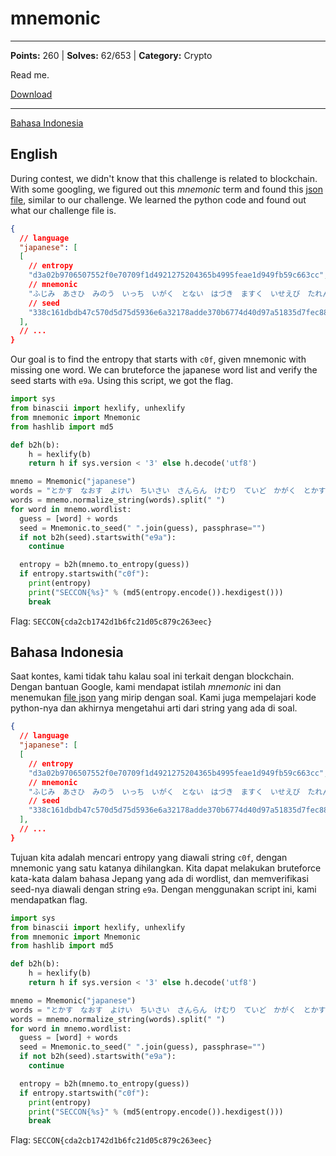 # mnemonic
---
**Points:** 260 | **Solves:** 62/653 | **Category:** Crypto

Read me.

[Download](mnemonic.txt)

---

[Bahasa Indonesia](#bahasa-indonesia)

## English
During contest, we didn't know that this challenge is related to blockchain. With some googling, we figured out this *mnemonic* term and found this [json file](https://github.com/trezor/python-mnemonic/blob/master/vectors.json), similar to our challenge. We learned the python code and found out what our challenge file is.

```json
{
  // language
  "japanese": [
  [
    // entropy
    "d3a02b9706507552f0e70709f1d4921275204365b4995feae1d949fb59c663cc",
    // mnemonic
    "ふじみ　あさひ　みのう　いっち　いがく　とない　はづき　ますく　いせえび　たれんと　おとしもの　おどろかす　ことし　おくりがな　ちょうし　ちきゅう　さんきゃく　こんとん　せつだん　ちしき　ぬいくぎ　まんなか　たんい　そっと",
    // seed
    "338c161dbdb47c570d5d75d5936e6a32178adde370b6774d40d97a51835d7fec88f859e0a6660891fc7758d451d744d5d3b1a1ebd1123e41d62d5a1550156b1f"
  ],
  // ...
}
```

Our goal is to find the entropy that starts with `c0f`, given mnemonic with missing one word. We can bruteforce the japanese word list and verify the seed starts with `e9a`. Using this script, we got the flag.

```python
import sys
from binascii import hexlify, unhexlify
from mnemonic import Mnemonic
from hashlib import md5

def b2h(b):
    h = hexlify(b)
    return h if sys.version < '3' else h.decode('utf8')

mnemo = Mnemonic("japanese")
words = "とかす　なおす　よけい　ちいさい　さんらん　けむり　ていど　かがく　とかす　そあく　きあい　ぶどう　こうどう　ねみみ　にあう　ねんぐ　ひねる　おまいり　いちじ　ぎゅうにく　みりょく　ろしゅつ　あつめる"
words = mnemo.normalize_string(words).split(" ")
for word in mnemo.wordlist:
  guess = [word] + words
  seed = Mnemonic.to_seed(" ".join(guess), passphrase="")
  if not b2h(seed).startswith("e9a"):
    continue

  entropy = b2h(mnemo.to_entropy(guess))
  if entropy.startswith("c0f"):
    print(entropy)
    print("SECCON{%s}" % (md5(entropy.encode()).hexdigest()))
    break
```

Flag: `SECCON{cda2cb1742d1b6fc21d05c879c263eec}`

## Bahasa Indonesia
Saat kontes, kami tidak tahu kalau soal ini terkait dengan blockchain. Dengan bantuan Google, kami mendapat istilah *mnemonic* ini dan menemukan [file json](https://github.com/trezor/python-mnemonic/blob/master/vectors.json) yang mirip dengan soal. Kami juga mempelajari kode python-nya dan akhirnya mengetahui arti dari string yang ada di soal.

```json
{
  // language
  "japanese": [
  [
    // entropy
    "d3a02b9706507552f0e70709f1d4921275204365b4995feae1d949fb59c663cc",
    // mnemonic
    "ふじみ　あさひ　みのう　いっち　いがく　とない　はづき　ますく　いせえび　たれんと　おとしもの　おどろかす　ことし　おくりがな　ちょうし　ちきゅう　さんきゃく　こんとん　せつだん　ちしき　ぬいくぎ　まんなか　たんい　そっと",
    // seed
    "338c161dbdb47c570d5d75d5936e6a32178adde370b6774d40d97a51835d7fec88f859e0a6660891fc7758d451d744d5d3b1a1ebd1123e41d62d5a1550156b1f"
  ],
  // ...
}
```

Tujuan kita adalah mencari entropy yang diawali string `c0f`, dengan mnemonic yang satu katanya dihilangkan. Kita dapat melakukan bruteforce kata-kata dalam bahasa Jepang yang ada di wordlist, dan memverifikasi seed-nya diawali dengan string `e9a`. Dengan menggunakan script ini, kami mendapatkan flag.

```python
import sys
from binascii import hexlify, unhexlify
from mnemonic import Mnemonic
from hashlib import md5

def b2h(b):
    h = hexlify(b)
    return h if sys.version < '3' else h.decode('utf8')

mnemo = Mnemonic("japanese")
words = "とかす　なおす　よけい　ちいさい　さんらん　けむり　ていど　かがく　とかす　そあく　きあい　ぶどう　こうどう　ねみみ　にあう　ねんぐ　ひねる　おまいり　いちじ　ぎゅうにく　みりょく　ろしゅつ　あつめる"
words = mnemo.normalize_string(words).split(" ")
for word in mnemo.wordlist:
  guess = [word] + words
  seed = Mnemonic.to_seed(" ".join(guess), passphrase="")
  if not b2h(seed).startswith("e9a"):
    continue

  entropy = b2h(mnemo.to_entropy(guess))
  if entropy.startswith("c0f"):
    print(entropy)
    print("SECCON{%s}" % (md5(entropy.encode()).hexdigest()))
    break
```

Flag: `SECCON{cda2cb1742d1b6fc21d05c879c263eec}`